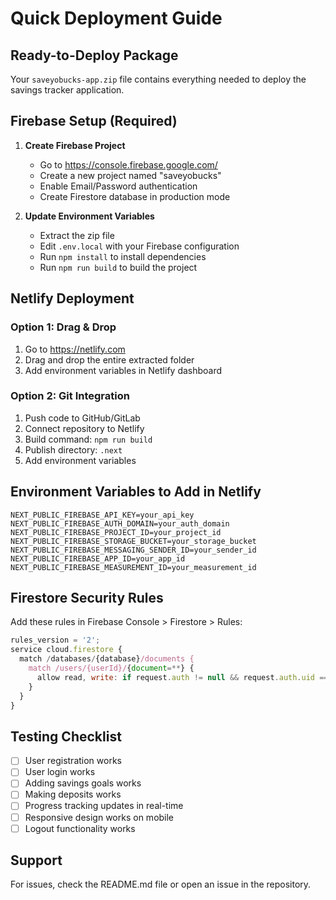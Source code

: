 # Quick Deployment Guide

## Ready-to-Deploy Package

Your `saveyobucks-app.zip` file contains everything needed to deploy the savings tracker application.

## Firebase Setup (Required)

1. **Create Firebase Project**
   - Go to https://console.firebase.google.com/
   - Create a new project named "saveyobucks"
   - Enable Email/Password authentication
   - Create Firestore database in production mode

2. **Update Environment Variables**
   - Extract the zip file
   - Edit `.env.local` with your Firebase configuration
   - Run `npm install` to install dependencies
   - Run `npm run build` to build the project

## Netlify Deployment

### Option 1: Drag & Drop
1. Go to https://netlify.com
2. Drag and drop the entire extracted folder
3. Add environment variables in Netlify dashboard

### Option 2: Git Integration
1. Push code to GitHub/GitLab
2. Connect repository to Netlify
3. Build command: `npm run build`
4. Publish directory: `.next`
5. Add environment variables

## Environment Variables to Add in Netlify

```
NEXT_PUBLIC_FIREBASE_API_KEY=your_api_key
NEXT_PUBLIC_FIREBASE_AUTH_DOMAIN=your_auth_domain
NEXT_PUBLIC_FIREBASE_PROJECT_ID=your_project_id
NEXT_PUBLIC_FIREBASE_STORAGE_BUCKET=your_storage_bucket
NEXT_PUBLIC_FIREBASE_MESSAGING_SENDER_ID=your_sender_id
NEXT_PUBLIC_FIREBASE_APP_ID=your_app_id
NEXT_PUBLIC_FIREBASE_MEASUREMENT_ID=your_measurement_id
```

## Firestore Security Rules

Add these rules in Firebase Console > Firestore > Rules:

```javascript
rules_version = '2';
service cloud.firestore {
  match /databases/{database}/documents {
    match /users/{userId}/{document=**} {
      allow read, write: if request.auth != null && request.auth.uid == userId;
    }
  }
}
```

## Testing Checklist

- [ ] User registration works
- [ ] User login works
- [ ] Adding savings goals works
- [ ] Making deposits works
- [ ] Progress tracking updates in real-time
- [ ] Responsive design works on mobile
- [ ] Logout functionality works

## Support

For issues, check the README.md file or open an issue in the repository.
